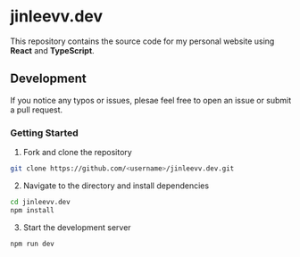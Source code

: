 # jinleevv.dev
This repository contains the source code for my personal website using **React** and **TypeScript**.

## Development
If you notice any typos or issues, plesae feel free to open an issue or submit a pull request.

### Getting Started
1. Fork and clone the repository
```bash
git clone https://github.com/<username>/jinleevv.dev.git
```
2. Navigate to the directory and install dependencies
```bash
cd jinleevv.dev
npm install
```
3. Start the development server
```bash
npm run dev
```